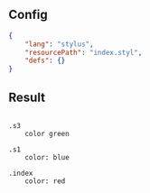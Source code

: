 ## Config

```json
{
    "lang": "stylus",
    "resourcePath": "index.styl",
    "defs": {}
}
```

## Result

```stylus

.s3
    color green

.s1
    color: blue

.index
    color: red
```